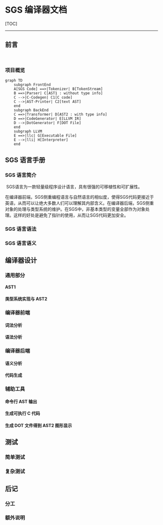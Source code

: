 # SGS 编译器文档

[TOC]

---
## 前言

​	

### 项目概览

```mermaid
graph TD
	subgraph FrontEnd
	A[SGS Code] ==>|Tokenizer| B[TokenStream]
	B ==>|Parser| C[AST1 : without type info]
    C -->|C-Codegen| C1[C code]
    C -->|AST-Printer| C2[text AST]
	end
	subgraph BackEnd
	C ==>|Transformer| D[AST2 : with type info]
	D ==>|CodeGenerator| E[LLVM IR]
	D -->|DotGenerator| F[DOT File]
	end
	subgraph LLVM
	E ==>|llc| G[Executable File] 
	E -->|lli| H[Interpreter]
	end
```





## SGS 语言手册

### SGS 语言简介

​	SGS语言为一款轻量级程序设计语言，具有很强的可移植性和可扩展性。

​	在编译器前端，SGS侧重编程语言与自然语言的相似度，使得SGS代码更接近于英语，从而可以让绝大多数人们可以理解其内部含义。在编译器后端，SGS侧重对象的处理与类型系统的维护。在SGS中，非基本类型的变量全部作为对象处理。这样的好处是避免了指针的使用，从而让SGS代码更加安全。

### SGS 语言语法

### SGS 语言语义

## 编译器设计

### 通用部分

#### AST1

#### 类型系统实现与 AST2

### 编译器前端

#### 词法分析

#### 语法分析


 ### 编译器后端

#### 语义分析

#### 代码生成

### 辅助工具

#### 命令行 AST 输出

#### 生成可执行 C 代码

#### 生成 DOT 文件得到 AST2 图形显示

## 测试

### 简单测试

### 复杂测试

## 后记

### 分工

### 额外说明